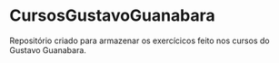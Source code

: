 # CursosGustavoGuanabara
Repositório criado para armazenar os exercícicos feito nos cursos do Gustavo Guanabara.
